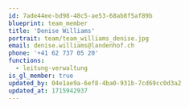 ```yaml
---
id: 7ade44ee-bd98-48c5-ae53-68ab8f5af89b
blueprint: team_member
title: 'Denise Williams'
portrait: team/team_williams_denise.jpg
email: denise.williams@landenhof.ch
phone: '+41 62 737 05 20'
functions:
  - leitung-verwaltung
is_gl_member: true
updated_by: 04e1ae9a-6ef8-4ba0-931b-7cd69cc0d3a2
updated_at: 1715942937
---
```

